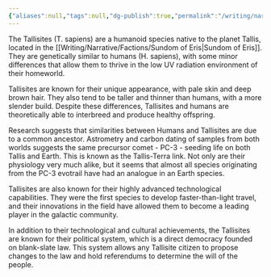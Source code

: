 ```yaml
---
{"aliases":null,"tags":null,"dg-publish":true,"permalink":"/writing/narrative/species/tallisites/","dgPassFrontmatter":true}
---
```


The Tallisites (T. sapiens) are a humanoid species native to the planet Tallis, located in the [[Writing/Narrative/Factions/Sundom of Eris\|Sundom of Eris]]. They are genetically similar to humans (H. sapiens), with some minor differences that allow them to thrive in the low UV radiation environment of their homeworld.

Tallisites are known for their unique appearance, with pale skin and deep brown hair. They also tend to be taller and thinner than humans, with a more slender build. Despite these differences, Tallisites and humans are theoretically able to interbreed and produce healthy offspring.

Research suggests that similarities between Humans and Tallisites are due to a common ancestor. Astrometry and carbon dating of samples from both worlds suggests the same precursor comet - PC-3 - seeding life on both Tallis and Earth. This is known as the Tallis-Terra link. Not only are their physiology very much alike, but it seems that almost all species originating from the PC-3 evotrail have had an analogue in an Earth species.

Tallisites are also known for their highly advanced technological capabilities. They were the first species to develop faster-than-light travel, and their innovations in the field have allowed them to become a leading player in the galactic community.

In addition to their technological and cultural achievements, the Tallisites are known for their political system, which is a direct democracy founded on blank-slate law. This system allows any Tallisite citizen to propose changes to the law and hold referendums to determine the will of the people.